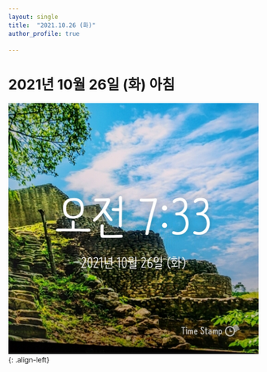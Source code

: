 ```yaml
---
layout: single
title:  "2021.10.26 (화)"
author_profile: true

---
```


# 2021년 10월 26일 (화) 아침
![image](/assets/images/morning/20211026.jpg)
{: .align-left}
